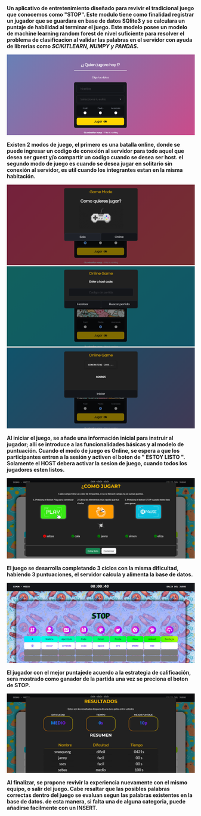 <div style="align: justify;">
<strong>Un aplicativo de entretenimiento diseñado para revivir el tradicional juego que conocemos como "STOP". Este modulo tiene como finalidad registrar un jugador que se guardara
en base de datos SQlite3 y se calculara un puntaje de habilidad al terminar el juego. Este modelo posee un modelo de machine learning random forest de nivel suficiente para resolver el problema de clasificacion al validar las palabras en el servidor con ayuda de librerias como <em>SCIKITLEARN, NUMPY y PANDAS</em>.

![](https://github.com/sebasquez123/StopGameApp/blob/main/figures/Figura-inicio.png)

Existen 2 modos de juego, el primero es una batalla online, donde se puede ingresar un codigo de conexión al servidor para todo aquel que desea ser guest y/o compartir un 
codigo cuando se desea ser host. el segundo modo de juego es cuando se desea jugar en solitario sin conexión al servidor, es util cuando los integrantes estan en la misma
habitación.
  
![](https://github.com/sebasquez123/StopGameApp/blob/main/figures/Figura-solitario.png)
![](https://github.com/sebasquez123/StopGameApp/blob/main/figures/Figura-EnterCode.png)
![](https://github.com/sebasquez123/StopGameApp/blob/main/figures/Figura-HostCode.png)

Al iniciar el juego, se añade una información inicial para instruir al jugador; alli se introduce a las funcionalidades básicas y al modelo de puntuación. Cuando el modo de
juego es Online, se espera a que los participantes entren a la sesión y activen el boton de " ESTOY LISTO ".
Solamente el HOST debera activar la sesion de juego, cuando todos los jugadores esten listos.

![](https://github.com/sebasquez123/StopGameApp/blob/main/figures/Figura-instructivo.png)

El juego se desarrolla completando 3 ciclos con la misma dificultad, habiendo 3 puntuaciones, el servidor calcula y alimenta la base de datos.

![](https://github.com/sebasquez123/StopGameApp/blob/main/figures/Figura-Juego.png)

El jugador con el mejor puntajede acuerdo a la estrategia de calificación, sera mostrado como ganador de la partida una vez se preciona el boton
de STOP.

![](https://github.com/sebasquez123/StopGameApp/blob/main/figures/Figura-finalizacionJuego.png)

Al finalizar, se propone revivir la experiencia nuevamente con el mismo equipo, o salir del juego. Cabe resaltar que las posibles palabras correctas dentro del juego se evaluan
segun las palabras existentes en la base de datos. de esta manera, si falta una de alguna categoria, puede añadirse facilmente con un INSERT.<strong>

<div>
